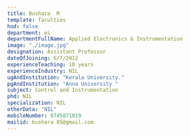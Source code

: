 ```yaml
---
title: Bushara  M
template: faculties
hod: false
department: ei
departmentFullName: Applied Electronics & Instrumentation
image: "./image.jpg"
designation: Assistant Professor
dateOfJoining: 6/7/2012
experienceTeaching: 10 years
experienceIndustry: NIL
ugAndInstitution: "Kerala University."
pgAndInstitution: "Anna University "
subject: Control and Instrumentation
phd: NIL
specialization: NIL
otherData: "NIL"
mobileNumber: 9745871019
mailid: bushara 05@gmail.com
---
```

